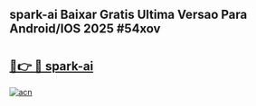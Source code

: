 ## spark-ai Baixar Gratis Ultima Versao Para Android/IOS 2025 #54xov

# <h2><a href="https://ainizakaria.my?title=spark-ai&ref=20M">🔗👉 🔴 spark-ai</a></h2>

[![acn](https://github.com/user-attachments/assets/0f9c940e-d8b0-45ae-aac7-cd30a18b3e1c)](https://ainizakaria.my?title=spark-ai&ref=20M)

